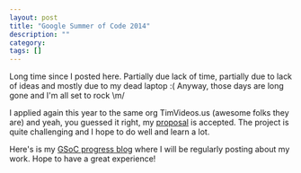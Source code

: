 ```yaml
---
layout: post
title: "Google Summer of Code 2014"
description: ""
category: 
tags: []
---
```


Long time since I posted here. Partially due lack of time, partially due to lack of ideas and mostly due to my dead laptop :( Anyway, those days are long gone and I'm all set to rock \m/

I applied again this year to the same org TimVideos.us (awesome folks they are) and yeah, you guessed it right, my [proposal] is accepted. The project is quite challenging and I hope to do well and learn a lot.

Here's is my [GSoC progress blog] where I will be regularly posting about my work. Hope to have a great experience!

[proposal]: http://www.google-melange.com/gsoc/proposal/public/google/gsoc2014/sids/5668600916475904 "Port Flumotion to the gstreamer-1.x API"
[GSoC progress blog]: http://aps-sids.github.io/porting-flumotion/
